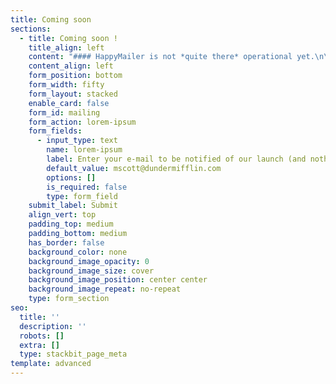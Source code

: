 ```yaml
---
title: Coming soon
sections:
  - title: Coming soon !
    title_align: left
    content: "#### HappyMailer is not *quite there* operational yet.\n\nDon't miss out on the grand opening !\nEnter your mail below to be notified of the future of mailing \U0001F680 <br> This is a no-spam guarantee, we hate it too ! \n"
    content_align: left
    form_position: bottom
    form_width: fifty
    form_layout: stacked
    enable_card: false
    form_id: mailing
    form_action: lorem-ipsum
    form_fields:
      - input_type: text
        name: lorem-ipsum
        label: Enter your e-mail to be notified of our launch (and nothing else)
        default_value: mscott@dundermifflin.com
        options: []
        is_required: false
        type: form_field
    submit_label: Submit
    align_vert: top
    padding_top: medium
    padding_bottom: medium
    has_border: false
    background_color: none
    background_image_opacity: 0
    background_image_size: cover
    background_image_position: center center
    background_image_repeat: no-repeat
    type: form_section
seo:
  title: ''
  description: ''
  robots: []
  extra: []
  type: stackbit_page_meta
template: advanced
---
```

